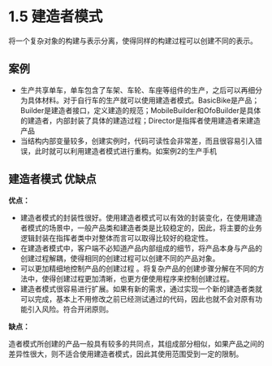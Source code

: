 # 1.5 建造者模式
将一个复杂对象的构建与表示分离，使得同样的构建过程可以创建不同的表示。

## 案例
+ 生产共享单车，单车包含了车架、车轮、车座等组件的生产，之后可以再细分为具体材料。对于自行车的生产就可以使用建造者模式。BasicBike是产品；Builder是建造者接口，定义建造的规范；MobileBuilder和OfoBuilder是具体的建造者，内部封装了具体的建造过程；Director是指挥者使用建造者来建造产品
+ 当结构内部变量较多，创建实例时，代码可读性会非常差，而且很容易引入错误，此时就可以利用建造者模式进行重构。如案例2的生产手机

## 建造者模式 优缺点

**优点：**

- 建造者模式的封装性很好。使用建造者模式可以有效的封装变化，在使用建造者模式的场景中，一般产品类和建造者类是比较稳定的，因此，将主要的业务逻辑封装在指挥者类中对整体而言可以取得比较好的稳定性。
- 在建造者模式中，客户端不必知道产品内部组成的细节，将产品本身与产品的创建过程解耦，使得相同的创建过程可以创建不同的产品对象。
- 可以更加精细地控制产品的创建过程 。将复杂产品的创建步骤分解在不同的方法中，使得创建过程更加清晰，也更方便使用程序来控制创建过程。
- 建造者模式很容易进行扩展。如果有新的需求，通过实现一个新的建造者类就可以完成，基本上不用修改之前已经测试通过的代码，因此也就不会对原有功能引入风险。符合开闭原则。

**缺点：**

造者模式所创建的产品一般具有较多的共同点，其组成部分相似，如果产品之间的差异性很大，则不适合使用建造者模式，因此其使用范围受到一定的限制。



